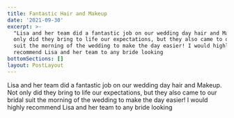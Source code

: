 ```yaml
---
title: Fantastic Hair and Makeup
date: '2021-09-30'
excerpt: >-
  "Lisa and her team did a fantastic job on our wedding day hair and Makeup. Not
  only did they bring to life our expectations, but they also came to our bridal
  suit the morning of the wedding to make the day easier! I would highly
  recommend Lisa and her team to any bride looking 
bottomSections: []
layout: PostLayout
---
```

Lisa and her team did a fantastic job on our wedding day hair and Makeup. Not only did they bring to life our expectations, but they also came to our bridal suit the morning of the wedding to make the day easier! I would highly recommend Lisa and her team to any bride looking 
